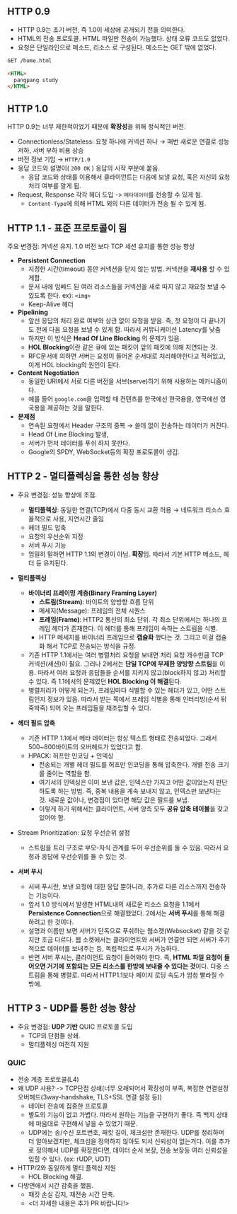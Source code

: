 ## HTTP 0.9

- HTTP 0.9는 초기 버전, 즉 1.0이 세상에 공개되기 전을 의미한다.
- HTML의 전송 프로토콜. HTML 파일만 전송이 가능했다. 상태 오류 코드도 없었다.
- 요청은 단일라인으로 메소드, 리소스 로 구성된다. 메소드는 GET 밖에 없었다.

```html
GET /home.html

<HTML>
  pangpang study
</HTML>
```

## HTTP 1.0

HTTP 0.9는 너무 제한적이었기 때문에 **확장성**을 위해 정식적인 버전.

- Connectionless/Stateless: 요청 하나에 커넥션 하나 → 매번 새로운 연결로 성능 저하, 서버 부하 비용 상승
- 버전 정보 기입 → `HTTP/1.0`
- 응답 코드와 설명이( `200 OK` ) 응답의 시작 부분에 붙음.
    - 응답 코드와 상태를 이용해서 클라이언트는 다음에 보낼 요청, 혹은 자신의 요청 처리 여부를 알게 됨.
- Request, Response 각각 헤더 도입 -> `메타데이터`를 전송할 수 있게 됨.
    - `Content-Type`에 의해 HTML 외의 다른 데이터가 전송 될 수 있게 됨.

## HTTP 1.1 - 표준 프로토콜이 됨

주요 변경점: 커넥션 유지. 1.0 버전 보다 TCP 세션 유지를 통한 성능 향상

- **Persistent Connection**
   - 지정한 시간(timeout) 동안 커넥션을 닫지 않는 방법. 커넥션을 **재사용** 할 수 있게함. 
   - 문서 내에 임베드 된 여러 리소스들을 커넥션을 새로 따지 않고 재요청 보낼 수 있도록 한다. ex): `<img>`
   - Keep-Alive 헤더
- **Pipelining**
   - 앞선 응답의 처리 완료 여부와 상관 없이 요청을 받음. 즉, 첫 요청이 다 끝나기도 전에 다음 요청을 보낼 수 있게 함. 따라서 커뮤니케이션 Latency를 낮춤
   - 하지만 이 방식은 **Head Of Line Blocking** 의 문제가 있음. 
   - **HOL Blocking**이란 같은 큐에 있는 패킷이 앞의 패킷에 의해 지연되는 것.
   - RFC문서에 의하면 서버는 요청이 들어온 순서대로 처리해야한다고 적혀있고, 이게 HOL blocking의 원인이 된다.
- **Content Negotiation**
   - 동일한 URI에서 서로 다른 버전을 서브(serve)하기 위해 사용하는 메커니즘이다. 
   - 예를 들어 `google.com`을 입력할 때 컨텐츠를 한국에선 한국용을, 영국에선 영국용을 제공하는 것을 말한다.
- **문제점**
   - 연속된 요청에서 Header 구조의 중복 → 쓸데 없이 전송하는 데이터가 커진다.
   - Head Of Line Blocking 발생,
   - 서버가 먼저 데이터를 푸쉬 하지 못한다. 
   - Google의 SPDY, WebSocket등의 확장 프로토콜이 생김.

## HTTP 2 - 멀티플렉싱을 통한 성능 향상

- 주요 변경점: 성능 향상에 초점.
   - **멀티플렉싱**: 동일한 연결(TCP)에서 다중 동시 교환 허용 → 네트워크 리소스 효율적으로 사용, 지연시간 줄임
   - 헤더 필드 압축
   - 요청의 우선순위 지정
   - 서버 푸시 기능
   - 엄밀히 말하면 HTTP 1.1의 변경이 아님. **확장**임. 따라서 기본 HTTP 메소드, 헤더 등 유지된다.

- **멀티플렉싱**
   - **바이너리 프레이밍 계층(Binary Framing Layer)**
      - **스트림(Stream)**: 바이트의 양방향 흐름 단위
      - 메세지(Message): 프레임의 전체 시퀀스
      - **프레임(Frame)**: HTTP2 통신의 최소 단위. 각 최소 단위에서는 하나의 프레임 헤더가 존재한다. 이 헤더를 통해 프레임이 속하는 스트림을 식별.
      - HTTP 메세지를 바이너리 프레임으로 **캡슐화** 했다는 것. 그리고 이걸 캡슐화 해서 TCP로 전송되는 방식을 규정.
   - 기존 HTTP 1.1에서는 여러 병렬처리 요청을 보내면 처리 요청 개수만큼 TCP 커넥션(세션)이 필요. 그러나 2에서는 **단일 TCP에 무제한 양방향 스트림**을 이용. 따라서 여러 요청과 응답들을 순서를 지키지 않고(block하지 않고) 처리할 수 있다. 즉 1.1에서의 문제였던 **HOL Blocking 이 해결**된다.
   - 병렬처리가 어떻게 되는가, 프레임마다 식별할 수 있는 헤더가 있고, 어떤 스트림인지 정보가 있음. 따라서 받는 쪽에서 프레임 식별을 통해 인터리빙(순서 뒤죽박죽) 되어 오는 프레임들을 재조립할 수 있다.
- **헤더 필드 압축**
   - 기존 HTTP 1.1에서 메타 데이터는 항상 텍스트 형태로 전송되었다. 그래서 500~800바이트의 오버헤드가 있었다고 함.
   - HPACK: 허프만 인코딩 + 인덱싱
      - 전송되는 개별 헤더 필드를 허프만 인코딩을 통해 압축한다. 개별 전송 크기를 줄이는 역할을 함.
      - 여기서의 인덱싱은 이미 보낸 값은, 인덱스만 가지고 어떤 값이었는지 판단하도록 하는 방법. 즉, 중복 내용을 계속 보내지 않고, 인덱스만 보낸다는 것. 새로운 값이나, 변경점이 있다면 해당 값은 필드를 보냄. 
      - 이렇게 하기 위해서는 클라이언트, 서버 양측 모두 **공유 압축 테이블**을 갖고 있어야 함.
- Stream Prioritization: 요청 우선순위 설정
   - 스트림을 트리 구조로 부모-자식 관계를 두어 우선순위를 둘 수 있음. 따라서 요청과 응답에 우선순위를 둘 수 있는 것.
- **서버 푸시**
   - 서버 푸시란, 보낸 요청에 대한 응답 뿐아니라, 추가로 다른 리소스까지 전송하는 기능이다.
   - 앞서 1.0 방식에서 발생한 HTML내의 새로운 리소스 요청을 1.1에서 **Persistence Connection**으로 해결했었다. 2에서는 **서버 푸시**를 통해 해결하려고 한 것이다.
   - 설명과 이름만 보면 서버가 단독으로 푸쉬하는 웹소켓(Websocket) 같을 것 같지만 조금 다르다. 웹 소켓에서는 클라이언트와 서버가 연결만 되면 서버가 주기적으로 데이터를 보내주는 등, 독립적으로 푸시가 가능하다. 
   - 반면 서버 푸시는, 클라이언트 요청이 들어와야 한다. 즉, **HTML 파일 요청이 들어오면 거기에 포함되는 모든 리소스를 한방에 보내줄 수 있다는 것**이다. 다중 스트림을 통해 병렬로. 따라서 HTTP1.1보다 페이지 로딩 속도가 엄청 빨라질 수 밖에.

## HTTP 3 - UDP를 통한 성능 향상

- 주요 변경점: **UDP 기반** QUIC 프로토콜 도입
   - TCP의 단점들 상쇄.
   - 멀티플렉싱 여전히 지원

### QUIC
- 전송 계층 프로토콜(L4)
- 왜 UDP 사용? -> TCP단점 상쇄(너무 오래되어서 확장성이 부족, 복잡한 연결설정 오버헤드(3way-handshake, TLS+SSL 연결 설정 등))
   - 데이터 전송에 집중한 프로토콜
   - 별도의 기능이 없고 가볍다. 따라서 원하는 기능을 구현하기 좋다. 즉 백지 상태에 마음대로 구현해서 넣을 수 있었기 때문.
   - UDP에는 송/수신 포트번호, 패킷 길이, 체크섬만 존재한다. UDP를 정리하며 더 알아보겠지만, 체크섬을 정의하지 않아도 되서 신뢰성이 없는거다. 이를 추가로 정의해서 UDP를 확장한다면, 데이터 순서 보장, 전송 보장등 여러 신뢰성을 입힐 수 있다. (ex: rUDP, UDT)
- HTTP/2와 동일하게 멀티 플렉싱 지원
   - HOL Blocking 해결.
- 다방면에서 시간 감축을 했음.
   - 패킷 손실 감지, 재전송 시간 단축.
   - <더 자세한 내용은 추가 PR 바랍니다!>
